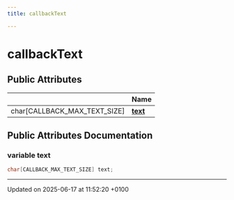 ```yaml
---
title: callbackText

---
```


# callbackText





## Public Attributes

|                | Name           |
| -------------- | -------------- |
| char[CALLBACK_MAX_TEXT_SIZE] | **[text](structcallback_text.md#variable-text)**  |

## Public Attributes Documentation

### variable text

```cpp
char[CALLBACK_MAX_TEXT_SIZE] text;
```


-------------------------------

Updated on 2025-06-17 at 11:52:20 +0100
